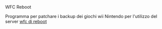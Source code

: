 ﻿WFC Reboot<p>

Programma per patchare i backup dei giochi wii Nintendo per l'utilizzo del server <a href="https://www.reboot.ms/forum/categories/wfc-nintendo-wii-e-ds-i.110/">wfc di reboot</a>


